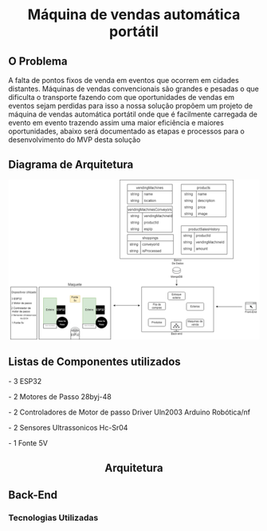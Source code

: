 <div align="center">
<h1>Máquina de vendas automática portátil</h1>
</div>
<h2>O Problema</h2>

A falta de pontos fixos de venda em eventos que ocorrem em cidades distantes.
Máquinas de vendas convencionais são grandes e pesadas o que dificulta o transporte fazendo com que oportunidades de vendas em eventos  sejam perdidas para isso a nossa solução propõem um projeto de máquina de vendas automática portátil onde que é facilmente carregada de evento em evento trazendo assim uma maior eficiência e maiores oportunidades, abaixo será documentado as etapas e processos para o desenvolvimento do MVP desta solução
<div>
<h2>Diagrama de Arquitetura</h2>
<img src="./imgs/DiagramArq.png">
</div>

<h2> Listas de Componentes utilizados </h2>
<p>- 3 ESP32</p>
<p>- 2 Motores de Passo 28byj-48</p>
<p>- 2 Controladores de Motor de passo Driver Uln2003 Arduino Robótica/nf</p>
<p>- 2 Sensores Ultrassonicos Hc-Sr04</p>
<p>- 1 Fonte 5V </p>

<div align="center">
<h2>Arquitetura</h2>
</div>

<h2>Back-End</h2>
<h3>Tecnologias Utilizadas</h3>
